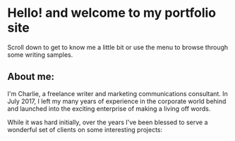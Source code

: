 # Hello! and welcome to my portfolio site

Scroll down to get to know me a little bit or use the menu to browse through some writing samples.

## About me:

I'm Charlie, a freelance writer and marketing communications consultant. In July 2017, I left my many years of experience in the corporate world behind and launched into the exciting enterprise of making a living off words.

While it was hard initially, over the years I've been blessed to serve a wonderful set of clients on some interesting projects:
